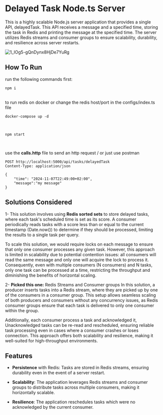 # Delayed Task Node.ts Server

This is a highly scalable Node.js server application that provides a single API, delayedTask. This API receives a message and a specified time, storing the task in Redis and printing the message at the specified time. The server utilizes Redis streams and consumer groups to ensure scalability, durability, and resilience across server restarts.

![1_IOg5-gQnDynx8HjDe7YuRg](https://github.com/user-attachments/assets/b543bb2f-bf77-4dcb-b83a-6b241a6c0774)

## How To Run

run the following commands first:

    npm i

<br/>
to run redis on docker or change the redis host/port in the configs/index.ts file

    docker-compose up -d

<br/>

    npm start

<br/>

use the **calls.http** file to send an http request / or just use postman

    POST http://localhost:5000/api/tasks/delayedTask
    Content-Type: application/json

    {
        "time": "2024-11-07T22:49:00+02:00",
        "message":"my message"
    }

## Solutions Considered

1- This solution involves using **Redis sorted sets** to store delayed tasks, where each task's scheduled time is set as its score. A consumer periodically reads tasks with a score less than or equal to the current timestamp (Date.now()) to determine if they should be processed, limiting the results to a single task per query.

To scale this solution, we would require locks on each message to ensure that only one consumer processes any given task. However, this approach is limited in scalability due to potential contention issues: all consumers will read the same message and only one will acquire the lock to process it. Consequently, even with multiple consumers (N consumers) and N tasks, only one task can be processed at a time, restricting the throughput and diminishing the benefits of horizontal scaling.

2- **Picked this one:** Redis Streams and Consumer groups
In this solution, a producer inserts tasks into a Redis stream, where they are picked up by one of the consumers in a consumer group. This setup allows seamless scaling of both producers and consumers without any concurrency issues, as Redis consumer groups ensure that each task is delivered to only one consumer within the group.

Additionally, each consumer process a task and acknowledged it, Unacknowledged tasks can be re-read and rescheduled, ensuring reliable task processing even in cases where a consumer crashes or loses connection. This approach offers both scalability and resilience, making it well-suited for high-throughput environments.

## Features

- **Persistence** with Redis: Tasks are stored in Redis streams, ensuring durability even in the event of a server restart.

- **Scalability**: The application leverages Redis streams and consumer groups to distribute tasks across multiple consumers, making it horizontally scalable.
- **Resilience**: The application reschedules tasks which were no acknowledged by the current consumer.
